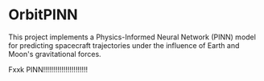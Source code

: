 # OrbitPINN

This project implements a Physics-Informed Neural Network (PINN) model for predicting spacecraft trajectories under the influence of Earth and Moon's gravitational forces.

Fxxk PINN!!!!!!!!!!!!!!!!!!!!!!
